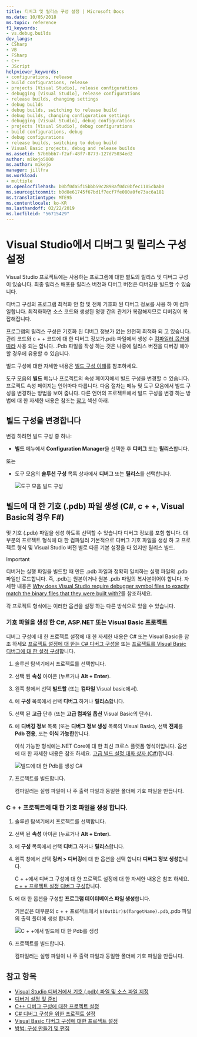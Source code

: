 ```yaml
---
title: 디버그 및 릴리스 구성 설정 | Microsoft Docs
ms.date: 10/05/2018
ms.topic: reference
f1_keywords:
- vs.debug.builds
dev_langs:
- CSharp
- VB
- FSharp
- C++
- JScript
helpviewer_keywords:
- configurations, release
- build configurations, release
- projects [Visual Studio], release configurations
- debugging [Visual Studio], release configurations
- release builds, changing settings
- debug builds
- debug builds, switching to release build
- debug builds, changing configuration settings
- debugging [Visual Studio], debug configurations
- projects [Visual Studio], debug configurations
- build configurations, debug
- debug configurations
- release builds, switching to debug build
- Visual Basic projects, debug and release builds
ms.assetid: 57b6bbb7-f2af-48f7-8773-127d75034ed2
author: mikejo5000
ms.author: mikejo
manager: jillfra
ms.workload:
- multiple
ms.openlocfilehash: b0bf0da5f15bbb59c2898af0dc0bfec1105cbab0
ms.sourcegitcommit: b0d8e61745f67bd1f7ecf7fe080a0fe73ac6a181
ms.translationtype: MTE95
ms.contentlocale: ko-KR
ms.lasthandoff: 02/22/2019
ms.locfileid: "56715429"
---
```

# <a name="set-debug-and-release-configurations-in-visual-studio"></a>Visual Studio에서 디버그 및 릴리스 구성 설정

Visual Studio 프로젝트에는 사용하는 프로그램에 대한 별도의 릴리스 및 디버그 구성이 있습니다. 최종 릴리스 배포용 릴리스 버전과 디버그 버전은 디버깅용 빌드할 수 있습니다.

디버그 구성의 프로그램 최적화 안 함 및 전체 기호화 된 디버그 정보를 사용 하 여 컴파일합니다. 최적화하면 소스 코드와 생성된 명령 간의 관계가 복잡해지므로 디버깅이 복잡해집니다.

프로그램의 릴리스 구성은 기호화 된 디버그 정보가 없는 완전히 최적화 되 고 있습니다. 관리 코드와 c + + 코드에 대 한 디버그 정보가.pdb 파일에서 생성 수 [컴파일러 옵션에 따라](#BKMK_symbols_release) 사용 되는 합니다. .Pdb 파일을 작성 하는 것은 나중에 릴리스 버전을 디버깅 해야 할 경우에 유용할 수 있습니다.

빌드 구성에 대한 자세한 내용은 [빌드 구성 이해](../ide/understanding-build-configurations.md)를 참조하세요.

도구 모음의 **빌드** 메뉴나 프로젝트의 속성 페이지에서 빌드 구성을 변경할 수 있습니다. 프로젝트 속성 페이지는 언어마다 다릅니다. 다음 절차는 메뉴 및 도구 모음에서 빌드 구성을 변경하는 방법을 보여 줍니다. 다른 언어의 프로젝트에서 빌드 구성을 변경 하는 방법에 대 한 자세한 내용은 참조는 [참고](#see-also) 섹션 아래.

## <a name="change-the-build-configuration"></a>빌드 구성을 변경합니다

변경 하려면 빌드 구성 중 하나:

* **빌드** 메뉴에서 **Configuration Manager**을 선택한 후 **디버그** 또는 **릴리스**합니다.

또는

* 도구 모음의 **솔루션 구성** 목록 상자에서 **디버그** 또는 **릴리스**를 선택합니다.

  ![도구 모음 빌드 구성](../debugger/media/toolbarbuildconfiguration.png "ToolbarBuildConfiguration")

## <a name="BKMK_symbols_release"></a>빌드에 대 한 기호 (.pdb) 파일 생성 (C#, c + +, Visual Basic의 경우 F#)

및 기호 (.pdb) 파일을 생성 하도록 선택할 수 있습니다 디버그 정보를 포함 합니다. 대부분의 프로젝트 형식에 대 한 컴파일러 기본적으로 디버그 기호 파일을 생성 하 고 프로젝트 형식 및 Visual Studio 버전 별로 다른 기본 설정을 다 있지만 릴리스 빌드.

> [!IMPORTANT]
> 디버거는 실행 파일을 빌드할 때 만든 .pdb 파일과 정확히 일치하는 실행 파일의 .pdb 파일만 로드합니다. 즉, .pdb는 원본이거나 원본 .pdb 파일의 복사본이어야 합니다. 자세한 내용은 [Why does Visual Studio require debugger symbol files to exactly match the binary files that they were built with?](https://blogs.msdn.microsoft.com/jimgries/2007/07/06/why-does-visual-studio-require-debugger-symbol-files-to-exactly-match-the-binary-files-that-they-were-built-with/)를 참조하세요.

각 프로젝트 형식에는 이러한 옵션을 설정 하는 다른 방식으로 있을 수 있습니다.

### <a name="generate-symbol-files-for-a-c-aspnet-or-visual-basic-project"></a>기호 파일을 생성 한 C#, ASP.NET 또는 Visual Basic 프로젝트

디버그 구성에 대 한 프로젝트 설정에 대 한 자세한 내용은 C# 또는 Visual Basic을 참조 하세요 [프로젝트 설정에 대 한는 C# 디버그 구성을](../debugger/project-settings-for-csharp-debug-configurations.md) 또는 [프로젝트를 Visual Basic 디버그에 대 한 설정 구성](../debugger/project-settings-for-a-visual-basic-debug-configuration.md)합니다.

1. 솔루션 탐색기에서 프로젝트를 선택합니다.

2. 선택 된 **속성** 아이콘 (누르거나 **Alt + Enter**).

3. 왼쪽 창에서 선택 **빌드할** (또는 **컴파일** Visual basic에서).

4. 에 **구성** 목록에서 선택 **디버그** 하거나 **릴리스**합니다.

5. 선택 된 **고급** 단추 (또는 **고급 컴파일 옵션** Visual Basic의 단추).

6. 에 **디버깅 정보** 목록 (또는 **디버그 정보 생성** 목록의 Visual Basic), 선택 **전체**를 **Pdb 전용**, 또는 **이식 가능한**합니다.

   이식 가능한 형식에는.NET Core에 대 한 최신 크로스 플랫폼 형식이입니다. 옵션에 대 한 자세한 내용은 참조 하세요. [고급 빌드 설정 대화 상자 (C#)](../ide/reference/advanced-build-settings-dialog-box-csharp.md)합니다.

   ![빌드에 대 한 Pdb를 생성 C# ](../debugger/media/dbg_project_properties_pdb_csharp.png "GeneratePDBsForCSharp")

7. 프로젝트를 빌드합니다.

   컴파일러는 실행 파일이 나 주 출력 파일과 동일한 폴더에 기호 파일을 만듭니다.

### <a name="generate-symbol-files-for-a-c-project"></a>C + + 프로젝트에 대 한 기호 파일을 생성 합니다.

1. 솔루션 탐색기에서 프로젝트를 선택합니다.

2. 선택 된 **속성** 아이콘 (누르거나 **Alt + Enter**).

3. 에 **구성** 목록에서 선택 **디버그** 하거나 **릴리스**합니다.

4. 왼쪽 창에서 선택 **링커 > 디버깅**에 대 한 옵션을 선택 합니다 **디버그 정보 생성**합니다.

   C + +에서 디버그 구성에 대 한 프로젝트 설정에 대 한 자세한 내용은 참조 하세요. [c + + 프로젝트 설정 디버그 구성](../debugger/project-settings-for-a-cpp-debug-configuration.md)합니다.

5. 에 대 한 옵션을 구성할 **프로그램 데이터베이스 파일 생성**합니다.

   기본값은 대부분의 c + + 프로젝트에서 `$(OutDir)$(TargetName).pdb`,.pdb 파일의 출력 폴더에 생성 합니다.

   ![C + +에서 빌드에 대 한 Pdb를 생성](../debugger/media/dbg_project_properties_pdb_cplusplus.png "GeneratePDBsforCPlusPlus")

6. 프로젝트를 빌드합니다.

   컴파일러는 실행 파일이 나 주 출력 파일과 동일한 폴더에 기호 파일을 만듭니다.

## <a name="see-also"></a>참고 항목

- [Visual Studio 디버거에서 기호 (.pdb) 파일 및 소스 파일 지정](../debugger/specify-symbol-dot-pdb-and-source-files-in-the-visual-studio-debugger.md)<br/>
- [디버거 설정 및 준비](../debugger/debugger-settings-and-preparation.md)<br/>
- [C++ 디버그 구성에 대한 프로젝트 설정](../debugger/project-settings-for-a-cpp-debug-configuration.md)<br/>
- [C# 디버그 구성을 위한 프로젝트 설정](../debugger/project-settings-for-csharp-debug-configurations.md)<br/>
- [Visual Basic 디버그 구성에 대한 프로젝트 설정](../debugger/project-settings-for-a-visual-basic-debug-configuration.md)<br/>
- [방법: 구성 만들기 및 편집](../ide/how-to-create-and-edit-configurations.md)
